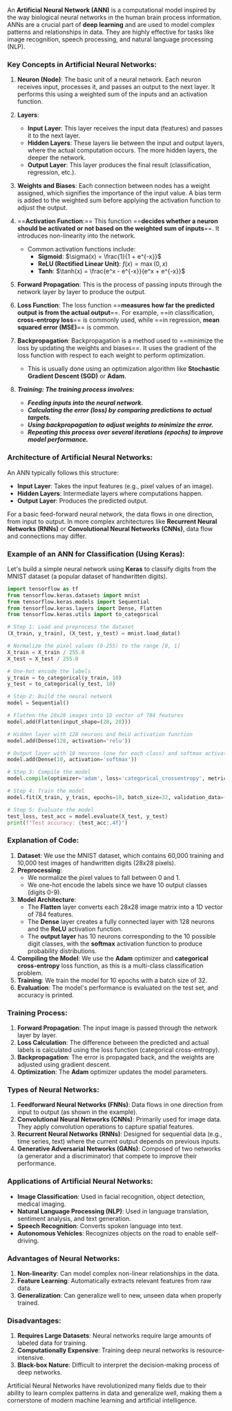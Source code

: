 
An **Artificial Neural Network (ANN)** is a computational model inspired by the way biological neural networks in the human brain process information. ANNs are a crucial part of **deep learning** and are used to model complex patterns and relationships in data. They are highly effective for tasks like image recognition, speech processing, and natural language processing (NLP).

### Key Concepts in Artificial Neural Networks:

1. **Neuron (Node)**: The basic unit of a neural network. Each neuron receives input, processes it, and passes an output to the next layer. It performs this using a weighted sum of the inputs and an activation function.

2. **Layers**:
   - **Input Layer**: This layer receives the input data (features) and passes it to the next layer.
   - **Hidden Layers**: These layers lie between the input and output layers, where the actual computation occurs. The more hidden layers, the deeper the network.
   - **Output Layer**: This layer produces the final result (classification, regression, etc.).
   
3. **Weights and Biases**: Each connection between nodes has a weight assigned, which signifies the importance of the input value. A bias term is added to the weighted sum before applying the activation function to adjust the output.
   
4. ==**Activation Function**:== This function ==**decides whether a neuron should be activated or not based on the weighted sum of inputs**==. It introduces non-linearity into the network.
   - Common activation functions include:
     - **Sigmoid**:  $\sigma(x) = \frac{1}{1 + e^{-x}}$ 
     - **ReLU (Rectified Linear Unit)**:  $f(x) = \max(0, x)$ 
     - **Tanh**:  $\tanh(x) = \frac{e^x - e^{-x}}{e^x + e^{-x}}$ 
   
5. **Forward Propagation**: This is the process of passing inputs through the network layer by layer to produce the output.

6. **Loss Function**: The loss function ==**measures how far the predicted output is from the actual output**==. For example, ==in classification, **cross-entropy loss**== is commonly used, while ==in regression, **mean squared error (MSE)**== is common.

7. **Backpropagation**: Backpropagation is a method used to ==minimize the loss by updating the weights and biases==. It uses the gradient of the loss function with respect to each weight to perform optimization.
   - This is usually done using an optimization algorithm like **Stochastic Gradient Descent (SGD)** or **Adam**.

8. ***Training: The training process involves:***
   - ***Feeding inputs into the neural network.***
   - ***Calculating the error (loss) by comparing predictions to actual targets.***
   - ***Using backpropagation to adjust weights to minimize the error.***
   - ***Repeating this process over several iterations (epochs) to improve model performance.***

### Architecture of Artificial Neural Networks:

An ANN typically follows this structure:
- **Input Layer**: Takes the input features (e.g., pixel values of an image).
- **Hidden Layers**: Intermediate layers where computations happen.
- **Output Layer**: Produces the predicted output.

For a basic feed-forward neural network, the data flows in one direction, from input to output. In more complex architectures like **Recurrent Neural Networks (RNNs)** or **Convolutional Neural Networks (CNNs)**, data flow and connections may differ.

### Example of an ANN for Classification (Using Keras):

Let's build a simple neural network using **Keras** to classify digits from the MNIST dataset (a popular dataset of handwritten digits).

```python
import tensorflow as tf
from tensorflow.keras.datasets import mnist
from tensorflow.keras.models import Sequential
from tensorflow.keras.layers import Dense, Flatten
from tensorflow.keras.utils import to_categorical

# Step 1: Load and preprocess the dataset
(X_train, y_train), (X_test, y_test) = mnist.load_data()

# Normalize the pixel values (0-255) to the range [0, 1]
X_train = X_train / 255.0
X_test = X_test / 255.0

# One-hot encode the labels
y_train = to_categorical(y_train, 10)
y_test = to_categorical(y_test, 10)

# Step 2: Build the neural network
model = Sequential()

# Flatten the 28x28 images into 1D vector of 784 features
model.add(Flatten(input_shape=(28, 28)))

# Hidden layer with 128 neurons and ReLU activation function
model.add(Dense(128, activation='relu'))

# Output layer with 10 neurons (one for each class) and softmax activation
model.add(Dense(10, activation='softmax'))

# Step 3: Compile the model
model.compile(optimizer='adam', loss='categorical_crossentropy', metrics=['accuracy'])

# Step 4: Train the model
model.fit(X_train, y_train, epochs=10, batch_size=32, validation_data=(X_test, y_test))

# Step 5: Evaluate the model
test_loss, test_acc = model.evaluate(X_test, y_test)
print(f"Test accuracy: {test_acc:.4f}")
```

### Explanation of Code:
1. **Dataset**: We use the MNIST dataset, which contains 60,000 training and 10,000 test images of handwritten digits (28x28 pixels).
2. **Preprocessing**:
   - We normalize the pixel values to fall between 0 and 1.
   - We one-hot encode the labels since we have 10 output classes (digits 0-9).
3. **Model Architecture**:
   - The **Flatten** layer converts each 28x28 image matrix into a 1D vector of 784 features.
   - The **Dense** layer creates a fully connected layer with 128 neurons and the **ReLU** activation function.
   - The **output layer** has 10 neurons corresponding to the 10 possible digit classes, with the **softmax** activation function to produce probability distributions.
4. **Compiling the Model**: We use the **Adam** optimizer and **categorical cross-entropy** loss function, as this is a multi-class classification problem.
5. **Training**: We train the model for 10 epochs with a batch size of 32.
6. **Evaluation**: The model's performance is evaluated on the test set, and accuracy is printed.

### Training Process:

1. **Forward Propagation**: The input image is passed through the network layer by layer.
2. **Loss Calculation**: The difference between the predicted and actual labels is calculated using the loss function (categorical cross-entropy).
3. **Backpropagation**: The error is propagated back, and the weights are adjusted using gradient descent.
4. **Optimization**: The **Adam** optimizer updates the model parameters.

### Types of Neural Networks:
1. **Feedforward Neural Networks (FNNs)**: Data flows in one direction from input to output (as shown in the example).
2. **Convolutional Neural Networks (CNNs)**: Primarily used for image data. They apply convolution operations to capture spatial features.
3. **Recurrent Neural Networks (RNNs)**: Designed for sequential data (e.g., time series, text) where the current output depends on previous inputs.
4. **Generative Adversarial Networks (GANs)**: Composed of two networks (a generator and a discriminator) that compete to improve their performance.

### Applications of Artificial Neural Networks:
- **Image Classification**: Used in facial recognition, object detection, medical imaging.
- **Natural Language Processing (NLP)**: Used in language translation, sentiment analysis, and text generation.
- **Speech Recognition**: Converts spoken language into text.
- **Autonomous Vehicles**: Recognizes objects on the road to enable self-driving.

### Advantages of Neural Networks:
1. **Non-linearity**: Can model complex non-linear relationships in the data.
2. **Feature Learning**: Automatically extracts relevant features from raw data.
3. **Generalization**: Can generalize well to new, unseen data when properly trained.

### Disadvantages:
1. **Requires Large Datasets**: Neural networks require large amounts of labeled data for training.
2. **Computationally Expensive**: Training deep neural networks is resource-intensive.
3. **Black-box Nature**: Difficult to interpret the decision-making process of deep networks.

Artificial Neural Networks have revolutionized many fields due to their ability to learn complex patterns in data and generalize well, making them a cornerstone of modern machine learning and artificial intelligence.